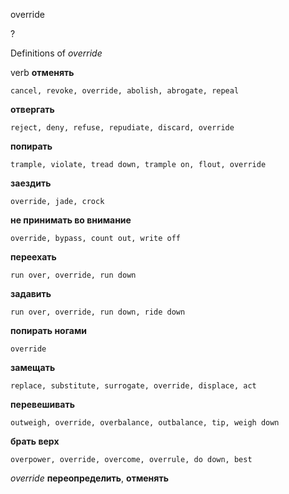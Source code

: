 override

?


Definitions of _override_

verb
**отменять**

    cancel, revoke, override, abolish, abrogate, repeal
**отвергать**

    reject, deny, refuse, repudiate, discard, override
**попирать**

    trample, violate, tread down, trample on, flout, override
**заездить**

    override, jade, crock
**не принимать во внимание**

    override, bypass, count out, write off
**переехать**

    run over, override, run down
**задавить**

    run over, override, run down, ride down
**попирать ногами**

    override
**замещать**

    replace, substitute, surrogate, override, displace, act
**перевешивать**

    outweigh, override, overbalance, outbalance, tip, weigh down
**брать верх**

    overpower, override, overcome, overrule, do down, best

_override_
**переопределить**, **отменять**